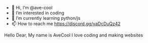 - 👋 Hi, I’m @ave-cool
- 👀 I’m interested in coding
- 🌱 I’m currently learning python/js
- 📫 How to reach me https://discord.gg/yaDcDuQz42

Hello Dear, My name is AveCool I love coding and making websites
